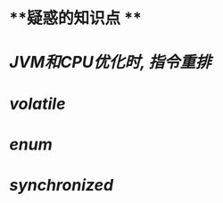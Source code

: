 
# **疑惑的知识点 **

# *****JVM和CPU优化时, 指令重排*****

# *****volatile***** 

# *****enum***** 

# *****synchronized***** 